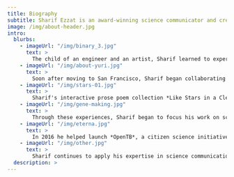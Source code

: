 ```yaml
---
title: Biography
subtitle: Sharif Ezzat is an award-winning science communicator and creative professional whose work has been featured by art and design organizations around the world. He is passionate about using design as a force for good and creating systems that contribute to collective knowledge.
image: /img/about-header.jpg
intro:
  blurbs:
    - imageUrl: "/img/binary_3.jpg"
      text: >
        The child of an engineer and an artist, Sharif learned to experiment with materials and forms of expression at an early age. While in college, he joined the international arts group *Renaissance 2001* and helped produce several exhibitions connecting traditional and digital art with live audience participation in Japan, Europe, and the US.
    - imageUrl: "/img/about-yuri.jpg"
      text: >
        Soon after moving to San Francisco, Sharif began collaborating with beatbox artist Yuri Lane on reverberating, digital "sets" to accompany Yuri's dynamic stage productions. Their first show together, *Soundtrack City*, showcased the rich texture of urban life through chance encounters of different characters, while their follow-up collaboration, *From Tel Aviv to Ramallah*, portrayed the lives of aspirational young people in Israel and Palestine who are inevitably drawn into the conflict. They toured together for several years, bringing their unique performance style to theatres and universities across the US and Europe.
    - imageUrl: "/img/stars-01.jpg"
      text: >
        Sharif's interactive prose poem collection *Like Stars in a Clear Night Sky* was included in the premiere collection from the Electronic Literature Association, and has been featured in museums and universities. He highlighted environmental themes in animated works such as *Plant Trees*, which was featured by the San Francisco International Film Festival, and *Design is a Signal of Intention*, used by Bill McDonough in his lectures on sustainability.
    - imageUrl: "/img/gene-making.jpg"
      text: >
        Through these experiences, Sharif began to focus his work on science communication. As a member of Genentech’s digital communications team he led the redesign of the company’s complex intranet, which was awarded by the Nielsen Norman Group for excellence in design and usability. He also led the production of *Making Medicine*, an interactive documentary about the process of biotech research and development, and the animated YouTube video series *Big Ideas*.
    - imageUrl: "/img/eterna.jpg"
      text: >
        In 2016 he helped launch *OpenTB*, a citizen science initiative in which players of the puzzle game EteRNA were recruited to design a new diagnostic tool for tuberculosis. The project, a collaboration between Stanford, MIT, and the online player community, pioneered the use of gaming to crowdsource the design of medicines. 
    - imageUrl: "/img/other.jpg"
      text: >
        Sharif continues to apply his expertise in science communication and digital storytelling for clients such as UCSF, Stanford School of Medicine, the Buck Institute, the Innovative Genomics Institute, and many Bay Area biotech companies as a partner at [Receptor Studio](https://receptorstudio.com) and through his consultancy [Vital Mind Media](https://vitalmindmedia.com). He also serves as an associate judge for the Webby Awards, and design director for the Arab Film and Media Institute.
  description: >
---
```



